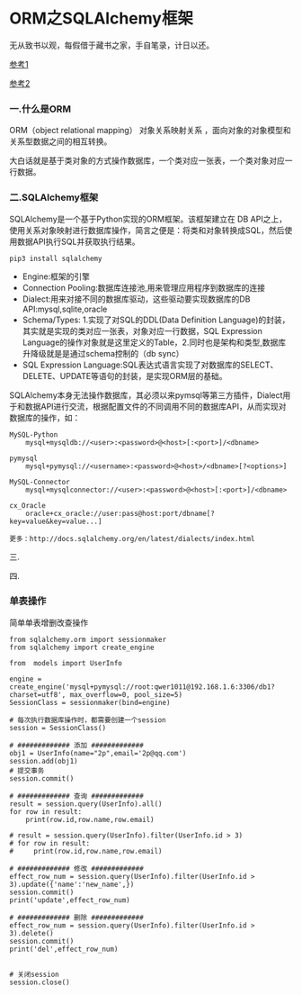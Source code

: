 # ORM之SQLAlchemy框架

无从致书以观，每假借于藏书之家，手自笔录，计日以还。

[参考1](http://www.cnblogs.com/wupeiqi/articles/8259356.html)

[参考2](http://www.cnblogs.com/wupeiqi/articles/5713330.html)


### 一.什么是ORM

ORM（object relational mapping） 对象关系映射关系 ，面向对象的对象模型和关系型数据之间的相互转换。

大白话就是基于类对象的方式操作数据库，一个类对应一张表，一个类对象对应一行数据。

### 二.SQLAlchemy框架

SQLAlchemy是一个基于Python实现的ORM框架。该框架建立在 DB API之上，使用关系对象映射进行数据库操作，简言之便是：将类和对象转换成SQL，然后使用数据API执行SQL并获取执行结果。

```
pip3 install sqlalchemy
```


* Engine:框架的引擎
* Connection Pooling:数据库连接池,用来管理应用程序到数据库的连接
* Dialect:用来对接不同的数据库驱动，这些驱动要实现数据库的DB API:mysql,sqlite,oracle
* Schema/Types: 1.实现了对SQL的DDL(Data Definition Language)的封装，其实就是实现的类对应一张表，对象对应一行数据，SQL Expression Language的操作对象就是这里定义的Table，2.同时也是架构和类型,数据库升降级就是是通过schema控制的（db sync）
* SQL Expression Language:SQL表达式语言实现了对数据库的SELECT、DELETE、UPDATE等语句的封装，是实现ORM层的基础。 

SQLAlchemy本身无法操作数据库，其必须以来pymsql等第三方插件，Dialect用于和数据API进行交流，根据配置文件的不同调用不同的数据库API，从而实现对数据库的操作，如：
```
MySQL-Python
    mysql+mysqldb://<user>:<password>@<host>[:<port>]/<dbname>
    
pymysql
    mysql+pymysql://<username>:<password>@<host>/<dbname>[?<options>]
    
MySQL-Connector
    mysql+mysqlconnector://<user>:<password>@<host>[:<port>]/<dbname>
    
cx_Oracle
    oracle+cx_oracle://user:pass@host:port/dbname[?key=value&key=value...]
    
更多：http://docs.sqlalchemy.org/en/latest/dialects/index.html
```

三.


四.


### 单表操作

简单单表增删改查操作
```
from sqlalchemy.orm import sessionmaker
from sqlalchemy import create_engine

from  models import UserInfo

engine = create_engine('mysql+pymysql://root:qwer1011@192.168.1.6:3306/db1?charset=utf8', max_overflow=0, pool_size=5)
SessionClass = sessionmaker(bind=engine)

# 每次执行数据库操作时，都需要创建一个session
session = SessionClass()

# ############# 添加 #############
obj1 = UserInfo(name="2p",email='2p@qq.com')
session.add(obj1)
# 提交事务
session.commit()

# ############# 查询 #############
result = session.query(UserInfo).all()
for row in result:
    print(row.id,row.name,row.email)

# result = session.query(UserInfo).filter(UserInfo.id > 3)
# for row in result:
#     print(row.id,row.name,row.email)

# ############# 修改 #############
effect_row_num = session.query(UserInfo).filter(UserInfo.id > 3).update({'name':'new_name',})
session.commit()
print('update',effect_row_num)

# ############# 删除 #############
effect_row_num = session.query(UserInfo).filter(UserInfo.id > 3).delete()
session.commit()
print('del',effect_row_num)


# 关闭session
session.close()
```
